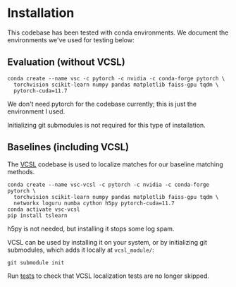 # Installation

This codebase has been tested with conda environments.
We document the environments we've used for testing below:

## Evaluation (without VCSL)

```
conda create --name vsc -c pytorch -c nvidia -c conda-forge pytorch \
  torchvision scikit-learn numpy pandas matplotlib faiss-gpu tqdm \
  pytorch-cuda=11.7
```

We don't need pytorch for the codebase currently; this is just the environment I used.

Initializing git submodules is not required for this type of installation.

## Baselines (including VCSL)

The [VCSL](https://github.com/alipay/VCSL) codebase is used to localize matches for our baseline matching methods.

```
conda create --name vsc-vcsl -c pytorch -c nvidia -c conda-forge pytorch \
  torchvision scikit-learn numpy pandas matplotlib faiss-gpu tqdm \
  networkx loguru numba cython h5py pytorch-cuda=11.7
conda activate vsc-vcsl
pip install tslearn
```

h5py is not needed, but installing it stops some log spam.

VCSL can be used by installing it on your system, or by initializing
git submodules, which adds it locally at `vcsl_module/`:
```
git submodule init
```

Run [tests](testing.md) to check that VCSL localization tests are no longer skipped.
